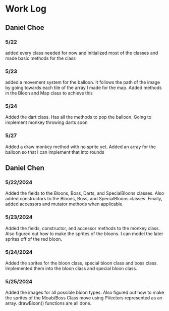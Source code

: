 # Work Log

## Daniel Choe

### 5/22

added every class needed for now and initialized most of the classes and made basic methods for the class

### 5/23

added a movement system for the balloon. It follows the path of the image by going towards each tile of the array I made for the map.
Added methods in the Bloon and Map class to achieve this

### 5/24

Added the dart class. Has all the methods to pop the balloon. Going to implement monkey throwing darts soon

### 5/27

Added a draw monkey method with no sprite yet. Added an array for the balloon so that I can implement that into rounds


## Daniel Chen

### 5/22/2024

Added the fields to the Bloons, Boss, Darts, and SpecialBloons classes. Also added constructors to the Bloons, Boss, and SpecialBloons classes.
Finally, added accessors and mutator methods when applicable. 

### 5/23/2024

Added the fields, constructor, and accessor methods to the monkey class. Also figured out how to make the sprites of the bloons. I can model the later sprites off of the red bloon. 

### 5/24/2024

Added the sprites for the bloon class, special bloon class and boss class. Implemented them into the bloon class and special bloon class. 

### 5/25/2024

Added the images for all possible bloon types. Also figured out how to make the sprites of the Moab/Boss Class move using PVectors represented as an array. drawBloon() functions are all done. 
